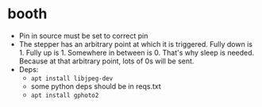 # booth

- Pin in source must be set to correct pin
- The stepper has an arbitrary point at which it is triggered. Fully down is 1. Fully up is 1. Somewhere in between is 0. That's why sleep is needed. Because at that arbitrary point, lots of 0s will be sent.
- Deps:
    - `apt install libjpeg-dev`
    - some python deps should be in reqs.txt
    - `apt install gphoto2`

